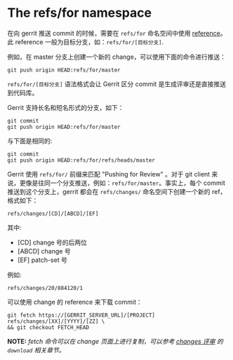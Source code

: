 # The refs/for namespace

在向 gerrit 推送 commit 的时候，需要在 `refs/for` 命名空间中使用 [reference](https://www.kernel.org/pub/software/scm/git/docs/gitglossary.html#def_ref)。此 reference 一般为目标分支，如：`refs/for/[目标分支]`.

例如，在 master 分支上创建一个新的 change，可以使用下面的命令进行推送：

```shell
git push origin HEAD:refs/for/master
```

`refs/for/[目标分支]` 语法格式会让 Gerrit 区分 commit 是生成评审还是直接推送到代码库。

Gerrit 支持长名和短名形式的分支，如下： 

```shell
git commit
git push origin HEAD:refs/for/master
```

与下面是相同的:

```shell
git commit
git push origin HEAD:refs/for/refs/heads/master
```

Gerrit 使用 `refs/for/` 前缀来匹配 "Pushing for Review" 。对于 git client 来说，更像是往同一个分支推送，例如：`refs/for/master`。事实上，每个 commit 推送到这个分支上，gerrit 都会在 `refs/changes/` 命名空间下创建一个新的 ref，格式如下：
```
refs/changes/[CD]/[ABCD]/[EF]
```

其中:

* [CD] change 号的后两位
* [ABCD] change 号
* [EF] patch-set 号

例如:

```
refs/changes/20/884120/1
```

可以使用 change 的 reference 来下载 commit：

```shell
git fetch https://[GERRIT_SERVER_URL]/[PROJECT] refs/changes/[XX]/[YYYY]/[ZZ] \
&& git checkout FETCH_HEAD
```
**NOTE:**
*fetch 命令可以在 change 页面上进行复制，可以参考 [changes 评审](user-review-ui.md) 的 `download` 相关章节。*


